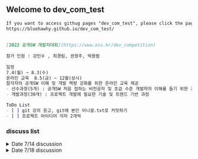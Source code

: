 ## Welcome to dev_com_test

```markdown
If you want to access githug pages "dev_com_test", please click the page below.  
https://bluehawhy.github.io/dev_com_test/  
  
  
[2022 공개SW 개발자대회](https://www.oss.kr/dev_competition)
  
참가 인원 : 강민수 , 최경림, 권형주, 박용범  
  
일정  
7.4(월) ~ 8.3(수)  
온라인 교육	8.5(금) ~ 12월(상시)  
참각자의 공개SW 이해 및 개발 역량 강화를 위한 온라인 교육 제공  
- 선수과정(5개) : 공개SW 처음 접하는 비전공자 및 초급 수준 개발자의 이해를 돕기 위한 과정  
- 개발과정(30개) : 프로젝트 개발에 필요한 기술 및 트렌드 기반 과정  

ToDo List
- [ ] git 강의 듣고, git에 본인 이니셜.txt로 커밋하기  
- [ ] 프로젝트 아이디어 각자 2개씩 
```

### discuss list

<details>
<summary>Date 7/14 discussion</summary>
<span style="font-size:60%">
<div markdown="1">
TODO - 강의 듣고, git에 본인 이니셜.txt로 커밋하기  
https://www.inflearn.com/course/git-and-github  
https://github.com/bluehawhy/dev_com_test.git  
기본 베이스가 자바스크립트 or 타입스크립트이므로 각자 공부  
  
참고 사이트  
수상작들 - https://www.oss.kr/dev_competition_activities  
추가 강의 - https://nomadcoders.co/git-for-beginners  
</div>
</span>
</details>

<details>
<summary>Date 7/18 discussion</summary>
<div markdown="1">
git 참고 강의  
git 협업방식 - https://youtu.be/EV3FZ3cWBp8  
git 기본 강의 - https://youtu.be/sly2u8BIi9E  
  
TODO - 프로젝트 아이디어 각자 2개씩
- 제목 1줄  
- 디스크립션 2-3줄  
- due : 7.21(목)까지  
- bluehawhy@gmail.com  
- 익명 투표로 진행할 예정   
- 예시 idea  
> 대충 저번 수상작 예를 들면  
> 식자제 교환 시스템  
>> 식자제를 근접한 사람끼리 교환하는 앱  
>> 한 사람이 글을 올리면 다른 사람이 보고 채팅을 통해 교환 및 나눔한다  

>> 넘 깊지 않게 작성
</div>
</details>